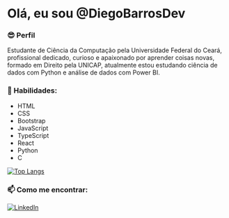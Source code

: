 # Olá, eu sou @DiegoBarrosDev 

### 😎 Perfil

Estudante de Ciência da Computação pela Universidade Federal do Ceará, profissional dedicado, curioso e apaixonado por aprender coisas novas, formado em Direito pela UNICAP, atualmente estou estudando ciência de dados com Python e análise de dados com Power BI.

### 🧠 Habilidades:
+ HTML
+ CSS
+ Bootstrap
+ JavaScript
+ TypeScript
+ React
+ Python
+ C

[![Top Langs](https://github-readme-stats.vercel.app/api/top-langs/?username=diegobarrosdev)](https://github.com/diegobarrosdev/github-readme-stats)

### 📫 Como me encontrar:
[![LinkedIn](https://img.shields.io/badge/LinkedIn-0077B5?style=for-the-badge&logo=linkedin&logoColor=white)](https://www.linkedin.com/in/diegobarrosdev/)  


<!---
DiegoBarrosDev/DiegoBarrosDev is a ✨ special ✨ repository because its `README.md` (this file) appears on your GitHub profile.
You can click the Preview link to take a look at your changes.
--->
